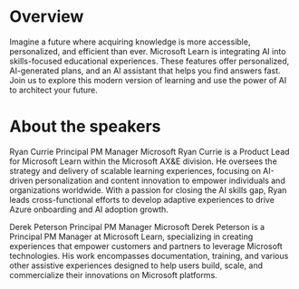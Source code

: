 # Overview
Imagine a future where acquiring knowledge is more accessible, personalized, and efficient than ever. Microsoft Learn is integrating AI into skills-focused educational experiences. These features offer personalized, AI-generated plans, and an AI assistant that helps you find answers fast. Join us to explore this modern version of learning and use the power of AI to architect your future.


# About the speakers

Ryan Currie
Principal PM Manager
Microsoft
Ryan Currie is a Product Lead for Microsoft Learn within the Microsoft AX&E division. He oversees the strategy and delivery of scalable learning experiences, focusing on AI-driven personalization and content innovation to empower individuals and organizations worldwide. With a passion for closing the AI skills gap, Ryan leads cross-functional efforts to develop adaptive experiences to drive Azure onboarding and AI adoption growth.

Derek Peterson
Principal PM Manager
Microsoft
Derek Peterson is a Principal PM Manager at Microsoft Learn, specializing in creating experiences that empower customers and partners to leverage Microsoft technologies. His work encompasses documentation, training, and various other assistive experiences designed to help users build, scale, and commercialize their innovations on Microsoft platforms.

